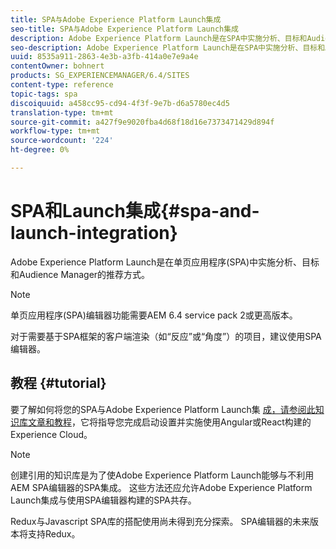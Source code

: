 ```yaml
---
title: SPA与Adobe Experience Platform Launch集成
seo-title: SPA与Adobe Experience Platform Launch集成
description: Adobe Experience Platform Launch是在SPA中实施分析、目标和Audience Manager的推荐方式。
seo-description: Adobe Experience Platform Launch是在SPA中实施分析、目标和Audience Manager的推荐方式。
uuid: 8535a911-2863-4e3b-a3fb-414a0e7e9a4e
contentOwner: bohnert
products: SG_EXPERIENCEMANAGER/6.4/SITES
content-type: reference
topic-tags: spa
discoiquuid: a458cc95-cd94-4f3f-9e7b-d6a5780ec4d5
translation-type: tm+mt
source-git-commit: a427f9e9020fba4d68f18d16e7373471429d894f
workflow-type: tm+mt
source-wordcount: '224'
ht-degree: 0%

---
```



# SPA和Launch集成{#spa-and-launch-integration}

Adobe Experience Platform Launch是在单页应用程序(SPA)中实施分析、目标和Audience Manager的推荐方式。

>[!NOTE]
>
>单页应用程序(SPA)编辑器功能需要AEM 6.4 service pack 2或更高版本。
>
>对于需要基于SPA框架的客户端渲染（如“反应”或“角度”）的项目，建议使用SPA编辑器。

## 教程 {#tutorial}

要了解如何将您的SPA与Adobe Experience Platform Launch集 [成，请参阅此知识库文章和教程](https://helpx.adobe.com/experience-manager/kt/integration/using/launch-reference-architecture-SPA-tutorial-implement.html)，它将指导您完成启动设置并实施使用Angular或React构建的Experience Cloud。

>[!NOTE]
>
>创建引用的知识库是为了使Adobe Experience Platform Launch能够与不利用AEM SPA编辑器的SPA集成。 这些方法还应允许Adobe Experience Platform Launch集成与使用SPA编辑器构建的SPA共存。
>
>Redux与Javascript SPA库的搭配使用尚未得到充分探索。 SPA编辑器的未来版本将支持Redux。
